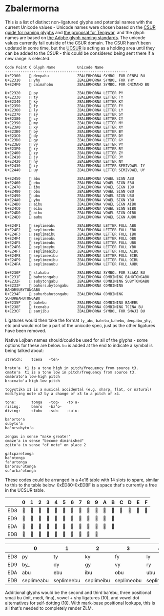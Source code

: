 # Zbalermorna

This is a list of distinct non-ligatured glyphs and potential names with the current Unicode values - Unicode names were chosen based on the [CSUR guide for naming glyphs](http://www.evertype.com/standards/csur/naming.html) and [the proposal for Tengwar](http://std.dkuug.dk/JTC1/SC2/WG2/docs/n1641/n1641.htm), and the glyph names are based on [the Adobe glyph naming standards](http://blogs.adobe.com/typblography/files/typblography/typotechnica2007/Glyph%20names.pdf). The unicode values currently fall outside of the CSUR domain. The CSUR hasn't been updated in some time, but the [UCSUR](https://www.kreativekorp.com/ucsur/) is acting as a holding area until they can be added to the CSUR - this could be considered being sent there if a new range is selected.


```
Code Point C Glyph Name          Unicode Name
--------------------------------------------------------
U+E2300    󢌀 denpabu             ZBALERMORNA SYMBOL FOR DENPA BU
U+E2310    󢌐 yhy                 ZBALERMORNA SYMBOL FOR YHY
U+E24F0    󢓰 cnimahobu           ZBALERMORNA SYMBOL FOR CNIMAHO BU 

U+E2320    󢌠 py                  ZBALERMORNA LETTER PY
U+E2330    󢌰 ty                  ZBALERMORNA LETTER TY
U+E2340    󢍀 ky                  ZBALERMORNA LETTER KY
U+E2350    󢍐 fy                  ZBALERMORNA LETTER FY
U+E2360    󢍠 ly                  ZBALERMORNA LETTER LY
U+E2370    󢍰 sy                  ZBALERMORNA LETTER SY
U+E2380    󢎀 cy                  ZBALERMORNA LETTER CY
U+E2390    󢎐 my                  ZBALERMORNA LETTER MY
U+E23A0    󢎠 xy                  ZBALERMORNA LETTER XY
U+E23B0    󢎰 by                  ZBALERMORNA LETTER BY
U+E23C0    󢏀 dy                  ZBALERMORNA LETTER DY
U+E23D0    󢏐 gy                  ZBALERMORNA LETTER GY
U+E23E0    󢏠 vy                  ZBALERMORNA LETTER VY
U+E23F0    󢏰 ry                  ZBALERMORNA LETTER RY
U+E2400    󢐀 zy                  ZBALERMORNA LETTER ZY
U+E2410    󢐐 jy                  ZBALERMORNA LETTER JY
U+E2420    󢐠 ny                  ZBALERMORNA LETTER NY
U+E2430    󢐰 iy                  ZBALERMORNA LETTER SEMIVOWEL IY
U+E2440    󢑀 uy                  ZBALERMORNA LETTER SEMIVOWEL UY

U+E2450    󢑐 abu                 ZBALERMORNA VOWEL SIGN ABU
U+E2460    󢑠 ebu                 ZBALERMORNA VOWEL SIGN EBU
U+E2470    󢑰 ibu                 ZBALERMORNA VOWEL SIGN IBU
U+E2480    󢒀 obu                 ZBALERMORNA VOWEL SIGN OBU
U+E2490    󢒐 ubu                 ZBALERMORNA VOWEL SIGN UBU
U+E24A0    󢒠 ybu                 ZBALERMORNA VOWEL SIGN YBU
U+E24B0    󢒰 aibu                ZBALERMORNA VOWEL SIGN AIBU
U+E24C0    󢓀 eibu                ZBALERMORNA VOWEL SIGN EIBU
U+E24D0    󢓐 oibu                ZBALERMORNA VOWEL SIGN OIBU
U+E24E0    󢓠 aubu                ZBALERMORNA VOWEL SIGN AUBU

U+E24F1    󢓱 seplimeabu          ZBALERMORNA LETTER FULL ABU
U+E24F2    󢓲 seplimeebu          ZBALERMORNA LETTER FULL EBU
U+E24F3    󢓳 seplimeibu          ZBALERMORNA LETTER FULL IBU
U+E24F4    󢓴 seplimeobu          ZBALERMORNA LETTER FULL OBU
U+E24F5    󢓵 seplimeubu          ZBALERMORNA LETTER FULL UBU
U+E24F6    󢓶 seplimeybu          ZBALERMORNA LETTER FULL YBU
U+E24F7    󢓷 seplimeaibu         ZBALERMORNA LETTER FULL AIBU
U+E24F8    󢓸 seplimeeibu         ZBALERMORNA LETTER FULL EIBU
U+E24F9    󢓹 seplimeoibu         ZBALERMORNA LETTER FULL OIBU
U+E24FA    󢓺 seplimeaubu         ZBALERMORNA LETTER FULL AUBU

U+E230F    󢌏 slakabu             ZBALERMORNA SYMBOL FOR SLAKA BU
U+E231F    󢌟 bahotongabu         ZBALERMORNA COMBINING BAHOTONGABU
U+E232F    󢌯 subytongabu         ZBALERMORNA COMBINING SUBYTONGABU
U+E233F    󢌿 bahorsubytongabu    ZBALERMORNA COMBINING BAHORSUBYTONGABU
U+E234F    󢍏 suhurbahutongabu    ZBALERMORNA COMBINING SUHURBAHUTONGABU
U+E235F    󢍟 bahebu              ZBALERMORNA COMBINING BAHEBU
U+E238F    󢎏 tcenabu             ZBALERMORNA COMBINING TCENA BU
U+E23CF    󢏏 samjibu             ZBALERMORNA SYMBOL FOR SMAJI BU
```

Ligatures would then take the format `ty_abu`, `bahebu_bahebu`, `denpabu_yhy`, etc and would not be a part of the unicode spec, just as the other ligatures have been removed.

Native Lojban names should/could be used for all of the glyphs - some options for these are below. `bu` is added at the end to indicate a symbol is being talked about:

```
stretch:    tcena   -ten-

brato'a  t1 is a tone high in pitch/frequency from source t3.
cmato'a  t1 is a tone low in pitch/frequency from source t3.
cmabrato'a low-high pitch
bracmato'a high-low pitch

togystika x1 is a musical accidental (e.g. sharp, flat, or natural) modifying note x2 by a change of x3 to a pitch of x4.

tone:       tonga   -tog-   -to'a-  
rising:     banro   -ba'o-  
diving:     sfubu   -sub-   -su'u-  

ba'orto'a
subyto'a
ba'orsubyto'a

zengau in sense "make greater"
cmaze'a in sense "become diminished"
zgito'a in sense "of note" on place 2

galcparetonga
ba'otonga
fa'urtonga
ba'orsu'utonga
su'urba'otonga
```

These codes could be arranged in a 4x16 table with 14 slots to spare, similar to this to the table below. 0xED80-0xEDBF is a space that's currently a free in the UCSUR table.

|     | 0 | 1 | 2 | 3 | 4 | 5 | 6 | 7 | 8 | 9 | A | B | C | D | E | F |
|-----|---|---|---|---|---|---|---|---|---|---|---|---|---|---|---|---|
| ED8 | 󢌠 | 󢌰 | 󢍀 | 󢍐 | 󢍠 | 󢍰 | 󢎀 | 󢎐 | 󢎠 | 󢌀 | 󢌐 | 󢓰 | 󢌟 | 󢌯 | 󢌿 | 󢍏 |
| ED9 | 󢎰 | 󢏀 | 󢏐 | 󢏠 | 󢏰 | 󢐀 | 󢐐 | 󢐠 | 󢍟 | 󢏏 | 󢌏 | 󢎏 |   |   |   |   |
| EDA | 󢑐 | 󢑠 | 󢑰 | 󢒀 | 󢒐 | 󢒠 | 󢒰 | 󢓀 | 󢓐 | 󢓠 | 󢐰 | 󢑀 |   |   |   |   |
| EDB | 󢓱 | 󢓲 | 󢓳 | 󢓴 | 󢓵 | 󢓶 | 󢓷 | 󢓸 | 󢓹 | 󢓺 |   |   |   |   |   |   |

|     | 0 | 1 | 2 | 3 | 4 | 5 | 6 | 7 | 8 | 9 | A | B | C | D | E | F |
|-----|---|---|---|---|---|---|---|---|---|---|---|---|---|---|---|---|
| ED8 | py | ty | ky | fy | ly | sy | cy | my | 󢎠 | denpabu | yhy | cnimahobu | patonga | retonga | cionga | votonga |
| ED9 | by_ | dy | gy | vy | ry | zy | jy | ny | banabu | smajibu | slakabu | tcenabu | | | | |
| EDA | abu | ebu | ibu | obu | ubu | ybu | aibu | eibu | oibu | aubu | iy | uy | | | | |
| EDB | seplimeabu | seplimeebu | seplimeibu | seplimeobu | seplimeubu | seplimeybu | seplimeaibu | seplimeeibu | seplimeoibu | seplimeaubu | | | | | | |

Additional glyphs would be the second and third ba'ebu, three positional smaji bu (init, medi, fina), vowel + yhy ligatures (10), and vowel.dot alternatives for self-dotting (10). With mark-base positional lookups, this is all that's needed to completely render ZLM.